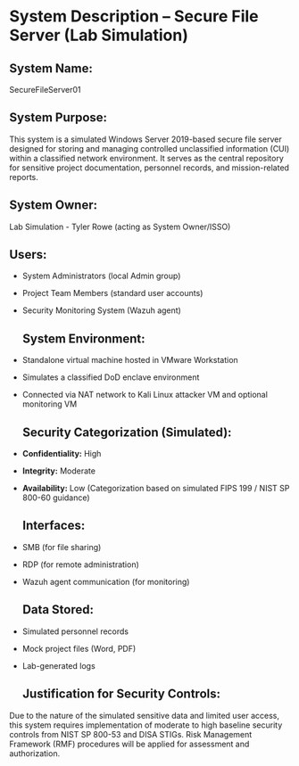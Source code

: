 # **System Description – Secure File Server (Lab Simulation)**

## **System Name:**

SecureFileServer01

## **System Purpose:**

This system is a simulated Windows Server 2019-based secure file server designed for storing and managing controlled unclassified information (CUI) within a classified network environment. It serves as the central repository for sensitive project documentation, personnel records, and mission-related reports.

## **System Owner:**

Lab Simulation \- Tyler Rowe (acting as System Owner/ISSO)

## **Users:**

* System Administrators (local Admin group)  
* Project Team Members (standard user accounts)  
* Security Monitoring System (Wazuh agent)

  ## **System Environment:**

* Standalone virtual machine hosted in VMware Workstation  
* Simulates a classified DoD enclave environment  
* Connected via NAT network to Kali Linux attacker VM and optional monitoring VM

  ## **Security Categorization (Simulated):**

* **Confidentiality:** High  
* **Integrity:** Moderate  
* **Availability:** Low (Categorization based on simulated FIPS 199 / NIST SP 800-60 guidance)

  ## **Interfaces:**

* SMB (for file sharing)  
* RDP (for remote administration)  
* Wazuh agent communication (for monitoring)

  ## **Data Stored:**

* Simulated personnel records  
* Mock project files (Word, PDF)  
* Lab-generated logs

  ## **Justification for Security Controls:**

Due to the nature of the simulated sensitive data and limited user access, this system requires implementation of moderate to high baseline security controls from NIST SP 800-53 and DISA STIGs. Risk Management Framework (RMF) procedures will be applied for assessment and authorization.

